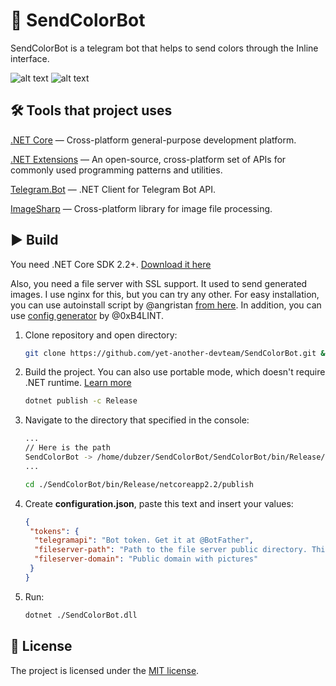 🎨 SendColorBot
===============

SendColorBot is a telegram bot that helps to send colors through the Inline interface. 

![alt text](https://i.imgur.com/nPk9gjO.png "Inline interface") ![alt text](https://i.imgur.com/98trdfk.png "Final message")

## 🛠 Tools that project uses

[.NET Core](https://dot.net) — Cross-platform general-purpose development platform.

[.NET Extensions](https://github.com/aspnet/Extensions) — An open-source, cross-platform set of APIs for commonly used programming patterns and utilities.

[Telegram.Bot](https://github.com/TelegramBots/Telegram.Bot) — .NET Client for Telegram Bot API.

[ImageSharp](https://github.com/SixLabors/ImageSharp) — Cross-platform library for image file processing.

## ▶️ Build
You need .NET Core SDK 2.2+. [Download it here](https://dotnet.microsoft.com/download/dotnet-core/3.0)

Also, you need a file server with SSL support. It used to send generated images. I use nginx for this, but you can try any other. For easy installation, you can use autoinstall script by @angristan [from here](https://github.cёom/angristan/nginx-autoinstall). In addition, you can use [config generator](https://nginxconfig.io/) by @0xB4LINT.

1. Clone repository and open directory:
   ```sh
   git clone https://github.com/yet-another-devteam/SendColorBot.git && cd SendColorBot
2. Build the project. You can also use portable mode, which doesn't require .NET runtime. [Learn more](https://docs.microsoft.com/en-us/dotnet/core/tools/dotnet-build)
    ```sh
    dotnet publish -c Release
3. Navigate to the directory that specified in the console:
   ```sh
   ...
   // Here is the path
   SendColorBot -> /home/dubzer/SendColorBot/SendColorBot/bin/Release/netcoreapp2.2/publish/    
   ...
   
   cd ./SendColorBot/bin/Release/netcoreapp2.2/publish
4. Create **configuration.json**, paste this text and insert your values:
   ```json
   {
    "tokens": {
     "telegramapi": "Bot token. Get it at @BotFather",
     "fileserver-path": "Path to the file server public directory. This is where fileserver-domain should point",
     "fileserver-domain": "Public domain with pictures"
    } 
   }
5. Run:
    ```sh
    dotnet ./SendColorBot.dll
## 📝 License
The project is licensed under the [MIT license](https://github.com/yet-another-devteam/SendColorBot/blob/master/LICENSE).
